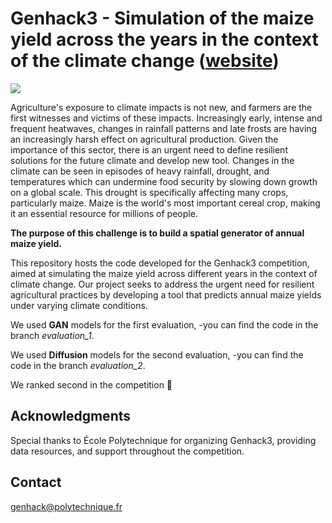 # Genhack3 - Simulation of the maize yield across the years in the context of the climate change ([website](https://www.polytechnique.edu/en/genhack-3-hackathon-generative-modelling))
<img src="https://www.polytechnique.edu/sites/default/files/styles/contenu_detail/public/content/pages/images/2023-12/Bani%C3%A8re_GenHack%20Challenge%202024.png?itok=QqlW6jKY">

Agriculture's exposure to climate impacts is not new, and farmers are the first witnesses and victims of these impacts. Increasingly early, intense and frequent heatwaves, changes in rainfall patterns and late frosts are having an increasingly harsh effect on agricultural production.
Given the importance of this sector, there is an urgent need to define resilient solutions for the future climate and develop new tool.
Changes in the climate can be seen in episodes of heavy rainfall, drought, and temperatures which can undermine food security by slowing down growth on a global scale. This drought is specifically affecting many crops, particularly maize. Maize is the world's most important cereal crop, making it an essential resource for millions of people.

**The purpose of this challenge is to build a spatial generator of annual maize yield.**

This repository hosts the code developed for the Genhack3 competition, aimed at simulating the maize yield across different years in the context of climate change. Our project seeks to address the urgent need for resilient agricultural practices by developing a tool that predicts annual maize yields under varying climate conditions.

We used **GAN** models for the first evaluation, -you can find the code in the branch *evaluation_1*. 

We used **Diffusion** models for the second evaluation, -you can find the code in the branch *evaluation_2*. 

We ranked second in the competition 🥈

## Acknowledgments

Special thanks to École Polytechnique for organizing Genhack3, providing data resources, and support throughout the competition.

## Contact
genhack@polytechnique.fr
